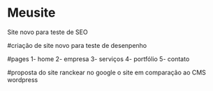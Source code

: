 # Meusite
Site novo para teste de SEO 

#criação de site novo para teste de desenpenho 

#pages
1- home
2- empresa
3- serviços
4- portfólio
5- contato


#proposta do site 
ranckear no google o site em comparação ao CMS wordpress

